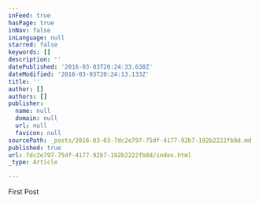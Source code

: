 ```yaml
---
inFeed: true
hasPage: true
inNav: false
inLanguage: null
starred: false
keywords: []
description: ''
datePublished: '2016-03-03T20:24:33.638Z'
dateModified: '2016-03-03T20:24:13.133Z'
title: ''
author: []
authors: []
publisher:
  name: null
  domain: null
  url: null
  favicon: null
sourcePath: _posts/2016-03-03-7dc2e797-75df-4177-92b7-192b2222fb8d.md
published: true
url: 7dc2e797-75df-4177-92b7-192b2222fb8d/index.html
_type: Article

---
```

First Post